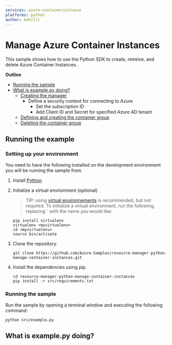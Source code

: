 ```yaml
---
services: azure-containerinstance
platforms: python
author: kehilli
---
```


# Manage Azure Container Instances 

This sample shows how to use the Python SDK to create, retreive, and delete Azure Container Instances.

**Outline**

- [Running the sample](#run)
- [What is example.py doing?](#example)
    - [Creating the manager](#create-credentials)
      - Define a security context for connecting to Azure
         - Set the subscription ID
         - Add Client ID and Secret for specified Azure AD tenant
    - [Defining and creating the container group](#create-group)
   - [Deleting the container group](#deleting-group)
<a id="run"></a>
## Running the example

### Setting up your environment
You need to have the following installed on the development environment you will be running the sample from.

1. Install [Python](https://www.python.org/downloads/)

2. Initialize a virtual environment (optional)

   > TIP: using [virtual environnements](https://docs.python.org/3/tutorial/venv.html) is recommended, but not required. To initialize a virtual environment, run the following, replacing `<myvirtualenv> with the name you would like:

    ```
    pip install virtualenv
    virtualenv <myvirtualenv>
    cd <myvirtualenv>
    source bin/activate
    ```

3. Clone the repository.

    ```
    git clone https://github.com/Azure-Samples/resource-manager-python-manage-container-instances.git
    ```

4. Install the dependencies using pip.

    ```
    cd resource-manager-python-manage-container-instances
    pip install -r src/requirements.txt
    ```
### Running the sample

Run the sample by opening a terminal window and executing the following command:

```
python src/example.py
```

<a id="example"></a>
## What is example.py doing?

